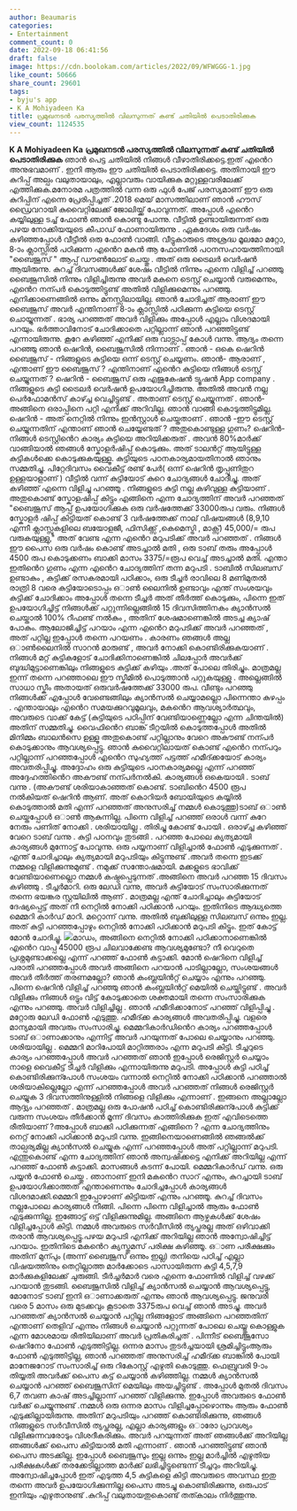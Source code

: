```yaml
---
author: Beaumaris
categories:
- Entertainment
comment_count: 0
date: 2022-09-18 06:41:56
draft: false
image: https://cdn.boolokam.com/articles/2022/09/WFWGGG-1.jpg
like_count: 50666
share_count: 29601
tags:
- byju's app
- K A Mohiyadeen Ka
title: പ്രമുഖനടൻ പരസ്യത്തിൽ വിലസുന്നത് കണ്ട് ചതിയിൽ പെടാതിരിക്കുക
view_count: 1124535
---
```


**K A Mohiyadeen Ka** **പ്രമുഖനടൻ പരസ്യത്തിൽ വിലസുന്നത് കണ്ട് ചതിയിൽ പെടാതിരിക്കുക** ഞാൻ പെട്ട ചതിയിൽ നിങ്ങൾ വീഴാതിരിക്കട്ടെ.ഇത് എൻെറ അനുഭവമാണ് . ഇനി ആരും ഈ ചതിയിൽ പെടാതിരിക്കട്ടെ. അതിനായി ഈ കുറിപ്പ് അല്പം വലുതായാലും, എല്ലാവരും വായിക്കുക മറ്റുള്ളവരിലേക്ക് എത്തിക്കുക.മനോരമ പത്രത്തിൽ വന്ന ഒരു ഫുൾ പേജ് പരസ്യമാണ് ഈ ഒരു കുറിപ്പിന് എന്നെ പ്രേരിപ്പിച്ചത് .2018 മെയ് മാസത്തിലാണ് ഞാൻ ഹൗസ് ഡ്രൈവറായി കുവൈറ്റിലേക്ക് ജോലിയ്ക്ക് പോവുന്നത്. അപ്പോൾ എൻെറ കയ്യിലുള്ള ടച്ച് ഫോൺ ഞാൻ കൊണ്ടു പോന്നു. വീട്ടിൽ ഉണ്ടായിരുന്നത് ഒരു പഴയ നോക്കിയയുടെ കീപാഡ് ഫോണായിരുന്നു . ഏകദേശം ഒരു വർഷം കഴിഞ്ഞപ്പോൾ വീട്ടീൽ ഒരു ഫോൺ വാങ്ങി. വീട്ടുകാരുടെ അശ്രദ്ധ മൂലമോ മറ്റോ, 8-ാം ക്ലാസ്സിൽ പഠിക്കുന്ന എൻെറ മകൻ ആ ഫോണിൽ പഠനസഹായത്തിനായി "ബൈജൂസ് " ആപ്പ് ഡൗൺലോട് ചെയ്തു . അത് ഒരു ട്രൈലർ വെർഷൻ ആയിരുന്നു. കുറച്ച് ദിവസങ്ങൾക്ക് ശേഷം വീട്ടിൽ നിന്നും എന്നെ വിളിച്ച് പറഞ്ഞു ബൈജൂസിൽ നിന്നും വിളിച്ചിരുന്നു അവർ മകനെ ടെസ്റ്റ് ചെയ്യാൻ വരുമെന്നും, എൻെറ നന്പർ കൊടുത്തിട്ടുണ്ട് അതിൽ വിളിക്കുമെന്നും പറഞ്ഞു. എനിക്കാണെങ്ങിൽ ഒന്നും മനസ്സിലായില്ല. ഞാൻ ചോദിച്ചത് ആരാണ് ഈ ബൈജൂസ് അവർ എന്തിനാണ് 8-ാം ക്ലാസ്സിൽ പഠിക്കുന്ന കുട്ടിയെ ടെസ്റ്റ് ചൊയ്യുന്നത് . ഭാര്യ പറഞ്ഞത് അവർ വിളിക്കും അപ്പോൾ എല്ലാം വിശദമായി പറയും. ഭർത്താവിനോട് ചോദിക്കാതെ പറ്റില്ലാന്ന് ഞാൻ പറഞ്ഞിട്ടുണ്ട് എന്നായിരുന്നു. കൂറേ കഴിഞ്ഞ് എനിക്ക് ഒരു വാട്സാപ്പ് കോൾ വന്നു. ആദ്യം തന്നെ പറഞ്ഞു ഞാൻ ഷെറിൻ, ബൈജൂസിൽ നിന്നാണ് . ഞാൻ - ഒകെ ഷെറിൻ ബൈജൂസ് - നിങ്ങളുടെ കുട്ടിയെ ഒന്ന് ടെസ്റ്റ് ചെയ്യണം. ഞാൻ- ആരാണ് , എന്താണ് ഈ ബൈജൂസ് ? എന്തിനാണ് എൻെറ കുട്ടിയെ നിങ്ങൾ ടെസ്റ്റ് ചെയ്യുന്നത് ? ഷെറിൻ - ബൈജൂസ് ഒരു എജുകേഷൻ ട്യൂഷൻ App company . നിങ്ങളുടെ കുട്ടി ട്രൈലർ വെർഷൻ ഉപയോഗിച്ചിരുന്നു. അതിൽ അവൻ നല്ല പെർഫോമൻസ് കാഴ്ച്ച വെച്ചിട്ടുണ്ട് . അതാണ് ടെസ്റ്റ് ചെയ്യുന്നത് . ഞാൻ- അങ്ങിനെ ഒരാപ്പിനെ പറ്റി എനിക്ക് അറിവില്ല. ഞാൻ വാങ്ങി കൊടുത്തിട്ടുമില്ല. ഷെറിൻ - അത് നെറ്റിൽ നിന്നും ഇൻസ്റ്റാൾ ചെയ്തതാണ് . ഞാൻ -ഈ ടെസ്റ്റ് ചെയ്യുന്നതിന് എന്താണ് ഞാൻ ചെയ്യേണ്ടത് ? അതുകൊണ്ടുള്ള ഗുണം? ഷെറിൻ- നിങ്ങൾ ടെസ്റ്റിൻെറ കാര്യം കുട്ടിയെ അറിയിക്കരുത് . അവൻ 80%മാർക്ക് വാങ്ങിയാൽ ഞങ്ങൾ സ്കോളർഷിപ്പ് കൊടുക്കും. അത് ടാലൻറ്റ് ആയിട്ടുള്ള കുട്ടികൾക്കെ കൊടുക്കുകയുള്ളൂ. കുട്ടിയുടെ പഠനകാര്യമായതിനാൽ ഞാനും സമ്മതിച്ചു. പിറ്റേദിവസം വൈകീട്ട് രണ്ട് പേർ( ഒന്ന് ഷെറിൻ തൃപ്പൂണിതുറ ഉള്ളയാളാണ് ) വീട്ടിൽ വന്ന് കുട്ടിയോട് കുറെ ചോദ്യങ്ങൾ ചോദിച്ചു. അത് കഴിഞ്ഞ് എന്നെ വിളിച്ചു പറഞ്ഞൂ . നിങ്ങളുടെ കുട്ടി നല്ല കഴിവുള്ള കുട്ടിയാണ് . അതുകൊണ്ട് സ്കോളഷിപ്പ് കിട്ടും എങ്ങിനെ എന്ന ചോദ്യത്തിന് അവർ പറഞ്ഞത് "ബൈജൂസ് ആപ്പ് ഉപയോഗിക്കുക ഒരു വർഷത്തേക്ക് 33000രുപ വരും. നിങ്ങൾ സ്കോളർ ഷിപ്പ് കിട്ടിയത് കൊണ്ട് 3 വർഷത്തേക്ക് നാല് വിഷയങ്ങൾ (8,9,10 എന്നീ ക്ലാസ്സുകളിലെ ബയോളജീ, ഫിസിക്ക്സ് ,കെമെസ്ട്രി , മാക്സ്) 45,000/= രുപ വരുകയുള്ളു," അത് വേണ്ട എന്ന എൻെറ മറുപടിക്ക് അവർ പറഞ്ഞത് . നിങ്ങൾ ഈ പൈസ ഒരു വർഷം കൊണ്ട് അടച്ചാൽ മതി , ഒരു ടാബ് തരും അപ്പോൾ 4500 രുപ കൊടുക്കണം ബാക്കി മാസം 3375/=രൂപ വെച്ച് അടച്ചാൽ മതി. എന്താ ഇതിൻെറ ഗുണം എന്ന എൻെറ ചോദ്യത്തിന് തന്ന മറുപടി . ടാബിൽ സിലബസ് ഉണ്ടാകും , കുട്ടിക്ക് രസകരമായി പഠിക്കാം, ഒരു ടീച്ചർ രാവിലെ 8 മണിമുതൽ രാത്രി 8 വരെ കുട്ടിയോടൊപ്പം ഒാൺ ലൈനിൽ ഉണ്ടാവും എന്ത് സംശയവും കുട്ടിക്ക് ചോദിക്കാം അപ്പോൾ തന്നെ ടീച്ചർ അത് തീർത്ത് കൊടുക്കും, പിന്നെ ഇത് ഉപയോഗിച്ചിട്ട് നിങ്ങൾക്ക് പറ്റുന്നില്ലെങ്ങിൽ 15 ദിവസിത്തിനകം ക്യാൻസൽ ചെയ്താൽ 100% റീഫണ്ട് നൽകും , അതിന് ശേഷമാണെങ്കിൽ അടച്ച ക്യാഷ് പോകും. ആലോജിച്ചിട്ട് പറയാം എന്ന എൻെറ മറുപടിക്ക് അവർ പറഞ്ഞത് , അത് പറ്റില്ല ഇപ്പോൾ തന്നെ പറയണം . കാരണം ഞങ്ങൾ അല്ല ഒാൺലൈനിൽ സാറൻ മാരുണ്ട് , അവർ നോക്കി കൊണ്ടിരിക്കുകയാണ് . നിങ്ങൾ മറ്റ് കുട്ടികളോട് ചോദിക്കിനാണെങ്കിൽ ചിലപ്പോർ അവർക്ക് ബുദ്ധിമുട്ടാണെങ്കിലും നിങ്ങളുടെ കുട്ടിക്ക് കഴിയും .അത് പോലെ തിരിച്ചും. മാത്രമല്ല ഇന്ന് തന്നെ പറഞ്ഞാലെ ഈ സ്കീമിൽ പൊടുത്താൻ പറ്റുകയുള്ളു . അല്ലെങ്ങിൽ സാധാ സ്കീം അതായത് ഒരുവർഷത്തേക്ക് 33000 രുപ. വീണ്ടും പറഞ്ഞു നിങ്ങൾക്ക് എപ്പോൾ വേണ്ടെങ്ങിലും ക്യാൻസൽ ചെയ്യാമല്ലൊ പിന്നെന്താ കുഴപ്പം . എന്തായാലും എൻെറ സമയക്കുറവുമൂലവും, മകൻെറ ആവശ്യാർത്ഥവും, അവരുടെ വാക്ക് കേട്ട് (കുട്ടിയുടെ പഠിപ്പിന് വേണ്ടിയാണ്ണെല്ലോ എന്ന ചിന്തയിൽ) അതിന് സമ്മതിച്ചു. വൈഫിൻെറ ബാങ്ക് ടീറ്റയിൽ കൊടുത്തപ്പോൾ അതിൽ മിനിമ്മം ബാലൻസെ ഉള്ളൂ അതുകൊണ്ട് പറ്റില്ലാനും വേറെ അകൗണ്ട് നന്പർ കൊടുക്കാനും ആവശ്യപ്പെട്ടു. ഞാൻ കുവൈറ്റിലായത് കൊണ്ട് എൻെറ നന്പറും പറ്റില്ലാന്ന് പറഞ്ഞപ്പോൾ എൻെറ സുഹ്യത്ത് പട്ടത്ത് ഹമീദ്ക്കയോട് കാര്യം അവതരിപ്പിച്ചു. അദ്ദോഹം ഒരു കുട്ടിയുടെ പഠനകാര്യമല്ലെ എന്ന് പറഞ്ഞ് അദ്ദേഹത്തിൻെറ അകൗണ്ട് നന്പർനൽകി. കാര്യങ്ങൾ ഒകെയായി . ടാബ് വന്നു . (അകൗണ്ട് ശരിയാകാഞ്ഞത് കൊണ്ട്. ടാബിൻെറ 4500 രൂപ നൽകിയത് ഷെറിൻ ആണ്. അത് കൊറിയർ ബോയിയുടെ കയ്യിൽ കൊടുത്താൽ മതി എന്ന് പറഞ്ഞത് അനുസരിച്ച് നമ്മൾ കൊടുത്തു)ടാബ് ഒാൺ ചെയ്തപ്പോൾ ഒാൺ ആകുന്നില്ല. പിന്നെ വിളിച്ച് പറഞ്ഞ് ഒരാൾ വന്ന് കുറേ നേരും പണിത് നോക്കി . ശരിയായില്ല . തിരിച്ചു കോണ്ട് പോയി . ഒരാഴ്ച്ച കഴിഞ്ഞ് വേറെ ടാബ് വന്നു . കുട്ടി പഠനവും തുടങ്ങി . പറഞ്ഞ പോലെ ക്യത്യമായി കാര്യങ്ങൾ മുന്നോട്ട് പോവുന്നു. ഒരു പയ്യനാണ് വിളിച്ചാൽ ഫോൺ എടുക്കുന്നത് . എന്ത് ചോദിച്ചാലും ക്യത്യമായി മറുപടിയും കിട്ടുന്നുണ്ട് .അവർ തന്നെ ഇടക്ക് നമ്മളെ വിളിക്കുന്നുമുണ്ട് . നമുക്ക് സന്തോഷമായി. മക്കളുടെ ഭാവിക്ക് വേണ്ടിയാണെല്ലൊ നമ്മൾ കഷ്ഠപ്പെടുന്നത് .അങ്ങിനെ അവർ പറഞ്ഞ 15 ദിവസം കഴിഞ്ഞു . ടീച്ചർമാറി. ഒരു ലേഡി വന്നു, അവർ കുട്ടിയോട് സംസാരിക്കുന്നത് തന്നെ ഭയങ്കര സ്റ്റയിലിൽ ആണ് . മാത്രമല്ല എന്ത് ചോദിച്ചാലും കുട്ടിയോട് ദേഷ്യപ്പെട്ട് അത് നീ നെറ്റിൽ നോക്കി പഠിക്കാൻ പറയും. ഇതിനിടെ ആദ്ധ്യത്തെ മെമ്മറി കാർഡ് മാറി. മറ്റൊന്ന് വന്നു. അതിൽ ബുക്കിലുള്ള സിലബസ് ഒന്നും ഇല്ല. അത് കുട്ടി പറഞ്ഞപ്പോഴും നെറ്റിൽ നോക്കി പഠിക്കാൻ മറുപടി കിട്ടൂം. ഇത് കോട്ട് മോൻ ചോദിച്ചൂ. ![](https://cdn.boolokam.com/articles/2022/09/WFWGGG-1.jpg)മാഡം, അങ്ങിനെ നെറ്റിൽ നോക്കി പഠിക്കാനാണെങ്കിൽ എൻെറ വാപ്പ 45000 രൂപ ചിലവാക്കേണ്ട ആവശ്യമുണ്ടോ? നീ വെറുതെ പ്രശ്നമുണ്ടാക്കല്ലെ എന്ന് പറഞ്ഞ് ഫോൺ കട്ടാക്കി. മോൻ ഷെറിനെ വിളിച്ച് പരാതി പറഞ്ഞപ്പോൾ അവർ അങ്ങിനെ പറയാൻ പാടില്ലാല്ലോ, സംശയങ്ങൾ അവർ തീർത്ത് തരണമല്ലോ? ഞാൻ കംബ്ലയിൻറ്റ് ചെയ്യാം എന്നും പറഞ്ഞു. പിന്നെ ഷെറിൻ വിളിച്ച് പറഞ്ഞു ഞാൻ കംബ്ലയിൻറ്റ് മെയിൽ ചെയ്തിട്ടുണ്ട് . അവർ വിളിക്കും നിങ്ങൾ ഒട്ടും വിട്ട് കോടുക്കാതെ ശക്തമായി തന്നെ സംസാരിക്കുക എന്നും പറഞ്ഞു. അവർ വിളിച്ചില്ല . ഞാൻ ഹമീദിക്കാനോട് പറഞ്ഞ് വിളിപ്പിച്ചു . മറ്റോരു ലേഡി ഫോൺ എടുത്തു. ഹമീദ്ക്ക കാര്യങ്ങൾ അവതരിപ്പിച്ചു. വളരെ മാന്യമായി അവരും സംസാരിച്ചു. മെമ്മറികാർഡിൻെറ കാര്യം പറഞ്ഞപ്പോൾ ടാബ് ഒാണാക്കാനും എന്നിട്ട് അവർ പറയുന്നത് പോലെ ചെയ്യാനും പറഞ്ഞു. ശരിയായില്ല . മെമ്മറി മാറിപോയി മാറ്റിത്തരാം എന്ന മറുപടി കിട്ടി. ടീച്ചറുടെ കാര്യം പറഞ്ഞപ്പോൾ അവർ പറഞ്ഞത് ഞാൻ ഇപ്പോൾ രെജിസ്റ്റർ ചെയ്യാം നാളെ വൈകീട്ട് ടീച്ചർ വിളിക്കും എന്നായിരുന്നു മറുപടി. അപ്പോൾ കുട്ടി പഠിച്ച് കൊണ്ടിരിക്കുന്പോൾ സംശയം വന്നാൽ നെറ്റിൽ നോക്കി പഠിക്കാൻ പറഞ്ഞാൽ ശരിയാകില്ലെല്ലോ എന്ന് പറഞ്ഞപ്പോൾ അവർ പറഞ്ഞത് നിങ്ങൾ രെജിസ്റ്റർ ചെയ്യുക 3 ദിവസത്തിനുള്ളിൽ നിങ്ങളെ വിളിക്കും എന്നാണ് . ഇങ്ങനെ അല്ലാല്ലോ ആദ്ദ്യം പറഞ്ഞത് . മാത്രമല്ല ഒരു പോഷൻ പഠിച്ച് കൊണ്ടിരിക്കുന്പോൾ കുട്ടിക്ക് വരുന്ന സംശയം തീർക്കാൻ മൂന്ന് ദിവസം കാത്തിരിക്കുക ഇത് എവിടെത്തെ രീതിയാണ് ?അപ്പോൾ ബാക്കി പഠിക്കുന്നത് എങ്ങിനെ ? എന്ന ചോദ്യത്തിനും നെറ്റ് നോക്കി പഠിക്കാൻ മറുപടി വന്നു. ഇങ്ങിനെയാണെങ്ങിൽ ഞങ്ങൽക്ക് താല്പര്യമില്ല ക്യാൻസൽ ചെയ്യുക എന്ന് പറഞ്ഞപ്പോൾ അത് പറ്റില്ലാന്ന് മറുപടി. എന്തുകൊണ്ട് എന്ന ചോദ്യത്തിന് ഞാൻ അന്വഷിക്കട്ടെ എനിക്ക് അറിയില്ല എന്ന് പറഞ്ഞ് ഫോൺ കട്ടാക്കി. മാസങ്ങൾ കടന്ന് പോയി. മെമ്മറികാർഡ് വന്നു. ഒരു പയ്യൻ ഫോൺ ചെയ്തു . ഞാനാണ് ഇനി മകൻെറ സാറ് എന്നും, കുറച്ചായി ടാബ് ഉപയോഗിക്കാത്തത് എന്താണെന്നും ചോദിച്ചപ്പോൾ കാര്യങ്ങൾ വിശദമാക്കി.മെമ്മറി ഇപ്പോഴാണ് കിട്ടിയത് എന്നും പറഞ്ഞൂ. കുറച്ച് ദിവസം നല്ലപോലെ കാര്യങ്ങൾ നീങ്ങി. പിന്നെ പിന്നെ വിളിച്ചാൽ ആരും ഫോൺ എടുക്കുന്നില്ല. ഇങ്ങോട്ട് ഒട്ട് വിളിക്കുന്നുമില്ല. അങ്ങിനെ ആഴ്ചകൾക്ക് ശേഷം വിളിച്ചപ്പോൾ കിട്ടി. നമ്മൾ അവരുടെ സർവീസിൽ ത്യപ്തരല്ല അത് ഒഴിവാക്കി തരാൻ ആവശ്യപ്പെട്ടൂ.പഴയ മറുപടി എനിക്ക് അറിയില്ല ഞാൻ അന്വോഷിച്ചിട്ട് പറയാം. ഇതിനിടെ മകൻെറ ക്യസ്തുമസ് പരിക്ഷ കഴിഞ്ഞൂ. ഒാണ പരീക്ഷക്കും അതിന് മുന്പും (അന്ന് ബൈജൂസ് ഒന്നും ഇല്ല) തനിയെ പഠിച്ച് എല്ലാ വിഷയത്തിനും തെറ്റില്ലാത്ത മാർക്കോടെ പാസായിരുന്ന കുട്ടി 4,5,7,9 മാർക്കുകളിലേക്ക് ചുരുങ്ങി. ടീർച്ചർമാർ വരെ എന്നെ ഫോണിൽ വിളിച്ച് വഴക്ക് പറയാൻ തുടങ്ങി. ബൈജൂസിൽ വിളിച്ച് ക്യാൻസൽ ചെയ്യാൻ ആവശ്യപ്പെട്ടു, മോനോട് ടാബ് ഇനി ഒാണാക്കരുത് എന്നും ഞാൻ ആവശ്യപ്പെട്ടു. ജനുവരി വരെ 5 മാസം ഒരു മുടക്കവും കൂടാതെ 3375രുപ വെച്ച് ഞാൻ അടച്ചു. അവർ പറഞ്ഞത് ക്യാൻസൽ ചെയ്യാൻ പറ്റില്ല നിങ്ങളോട് അങ്ങിനെ പറഞ്ഞതിന് എന്താണ് തെളിവ് എന്നും നിങ്ങൾ ചെയ്യാൻ പറ്റുന്നത് പോലെ ചെയ്യ്തു കൊള്ളുക എന്ന മോശമായ രീതിയിലാണ് അവർ പ്രതികരിച്ചത് . പിന്നീട് ബൈജൂസോ ഷെറിനോ ഫോൺ എടുത്തിട്ടില്ല. ഒന്നര മാസം തുടർച്ചയായി ശ്രമിച്ചിട്ടുംആരും ഫോൺ എടുത്തിട്ടില്ല, ഞാൻ പറഞ്ഞത് അനുസരിച്ച് ഹമീദ്ക്ക ബാങ്കിൽ പോയി മാനേജറോട് സംസാരിച്ച് ഒരു റികോസ്റ്റ് എഴുതി കൊടുത്തു. ഫെബ്രുവരി 9-ാം തിയ്യതി അവർക്ക് പൈസ കട്ട് ചെയ്യാൻ കഴിഞ്ഞില്ല. നമ്മൾ ക്യാൻസൽ ചെയ്യാൻ പറഞ്ഞ് ബൈജൂസിന് മെയിലും അയച്ചിട്ടുണ്ട് . അപ്പോൾ മുതൽ ദിവസം 6,7 തവണ കാഷ് അടച്ചില്ലാന്ന് പറഞ്ഞ് വിളിക്കുന്നു. ഇപ്പോൾ അവരുടെ ഫോൺ വർക്ക് ചെയ്യുന്നുണ്ട് .നമ്മൾ ഒരു ഒന്നര മാസം വിളിച്ചപ്പോഴൊന്നും ആരും ഫോൺ എടുക്കില്ലായിരുന്നു. അതിന് മറുപടിയും പറഞ്ഞ് കൊണ്ടിരിക്കുന്നു, ഞങ്ങൾ നിങ്ങളുടെ സർവീസിൽ ത്യപ്തരല്ല, എല്ലാ കാര്യങ്ങളും ഒാരോ പ്രാവശ്യം വിളിക്കുന്നവരോടും വിശദീകരിക്കും. അവർ പറയുന്നത് അത് ഞങ്ങൾക്ക് അറിയില്ല ഞങ്ങൾക്ക് പൈസ കിട്ടിയാൽ മതി എന്നാണ് . ഞാൻ പറഞ്ഞിട്ടുണ്ട് ഞാൻ പൈസ അടക്കില്ല. ഇപ്പോൾ ബൈജൂസും ഇല്ല ഒന്നും ഇല്ല മാർച്ചിൽ എഴുതിയ പരീക്ഷകൾക്ക് തരക്കേടില്ലാത്ത മാർക്ക് ലഭിച്ചിട്ടുണ്ടെന്ന് ടീച്ചറും അറിയിച്ചു. അന്വോഷിച്ചപ്പോൾ ഇത് എടുത്ത 4,5 കുട്ടികളെ കിട്ടി അവരുടെ അവസ്ഥ ഇതു തന്നെ അവർ ഉപയോഗിക്കുന്നില്ല പൈസ അടച്ചു കൊണ്ടിരിക്കുന്നു, ഒരുപാട് ഇനിയും എഴുതാനുണ്ട് .കുറിപ്പ് വലുതായതുകൊണ്ട് തത്കാലം നിർത്തുന്നു.